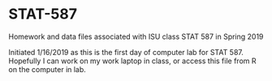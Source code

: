 # STAT-587
Homework and data files associated with ISU class STAT 587 in Spring 2019


Initiated 1/16/2019 as this is the first day of computer lab for STAT 587. Hopefully I can work on my work laptop in class, or access this file from R on the computer in lab.

